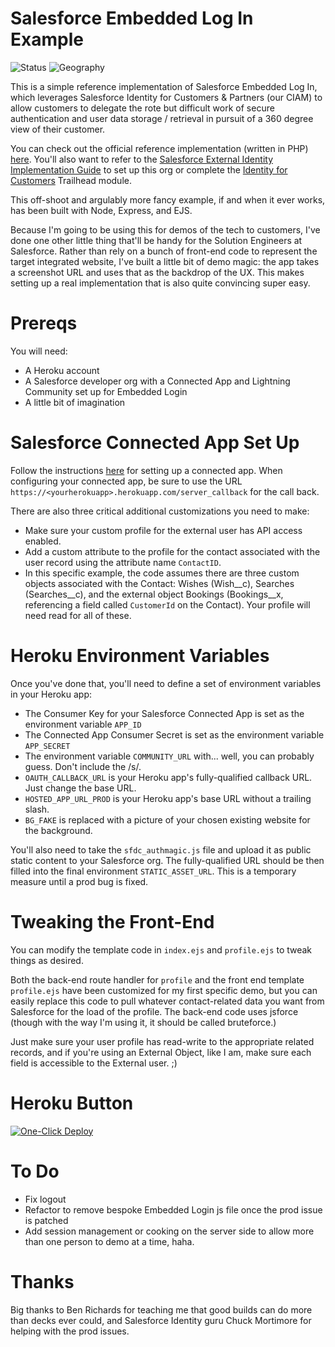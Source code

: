 # Salesforce Embedded Log In Example

![Status](https://img.shields.io/badge/status-Beta-yellowgreen)
![Geography](https://img.shields.io/badge/Geography-US-blue)

This is a simple reference implementation of Salesforce Embedded Log In, which leverages Salesforce Identity for Customers & Partners (our CIAM) to allow customers to delegate the rote but difficult work of secure authentication and user data storage / retrieval in pursuit of a 360 degree view of their customer.

You can check out the official reference implementation (written in PHP) [here](https://github.com/salesforceidentity/embedded-login-example). You'll also want to refer to the [Salesforce External Identity Implementation Guide](https://developer.salesforce.com/docs/atlas.en-us.externalidentityImplGuide.meta/externalidentityImplGuide/external_identity_intro.htm) to set up this org or complete the [Identity for Customers](https://trailhead.salesforce.com/en/content/learn/modules/identity_external) Trailhead module.

This off-shoot and argulably more fancy example, if and when it ever works, has been built with Node, Express, and EJS. 

Because I'm going to be using this for demos of the tech to customers, I've done one other little thing that'll be handy for the Solution Engineers at Salesforce. Rather than rely on a bunch of front-end code to represent the target integrated website, I've built a little bit of demo magic: the app takes a screenshot URL and uses that as the backdrop of the UX. This makes setting up a real implementation that is also quite convincing super easy.

# Prereqs

You will need:

* A Heroku account
* A Salesforce developer org with a Connected App and Lightning Community set up for Embedded Login
* A little bit of imagination

# Salesforce Connected App Set Up
Follow the instructions [here](https://developer.salesforce.com/docs/atlas.en-us.externalidentityImplGuide.meta/externalidentityImplGuide/external_identity_login_step_2.htm) for setting up a connected app. When configuring your connected app, be sure to use the URL `https://<yourherokuapp>.herokuapp.com/server_callback` for the call back. 

There are also three critical additional customizations you need to make:
* Make sure your custom profile for the external user has API access enabled.
* Add a custom attribute to the profile for the contact associated with the user record using the attribute name `ContactID`.
* In this specific example, the code assumes there are three custom objects associated with the Contact: Wishes (Wish__c), Searches (Searches__c), and the external object Bookings (Bookings__x, referencing a field called `CustomerId` on the Contact). Your profile will need read for all of these. 

# Heroku Environment Variables

Once you've done that, you'll need to define a set of environment variables in your Heroku app:
* The Consumer Key for your Salesforce Connected App is set as the environment variable `APP_ID`
* The Connected App Consumer Secret is set as the environment variable `APP_SECRET`
* The environment variable `COMMUNITY_URL` with... well, you can probably guess. Don't include the /s/.
* `OAUTH_CALLBACK_URL` is your Heroku app's fully-qualified callback URL. Just change the base URL.
* `HOSTED_APP_URL_PROD` is your Heroku app's base URL without a trailing slash.
* `BG_FAKE` is replaced with a picture of your chosen existing website for the background. 

You'll also need to take the `sfdc_authmagic.js` file and upload it as public static content to your Salesforce org. The fully-qualified URL should be then filled into the final environment `STATIC_ASSET_URL`. This is a temporary measure until a prod bug is fixed.

# Tweaking the Front-End

You can modify the template code in `index.ejs` and `profile.ejs` to tweak things as desired. 

Both the back-end route handler for `profile` and the front end template `profile.ejs` have been customized for my first specific demo, but you can easily replace this code to pull whatever contact-related data you want from Salesforce for the load of the profile. The back-end code uses jsforce (though with the way I'm using it, it should be called bruteforce.) 

Just make sure your user profile has read-write to the appropriate related records, and if you're using an External Object, like I am, make sure each field is accessible to the External user. ;)

# Heroku Button

[![One-Click Deploy](https://www.herokucdn.com/deploy/button.svg)](https://heroku.com/deploy)

# To Do

* Fix logout
* Refactor to remove bespoke Embedded Login js file once the prod issue is patched
* Add session management or cooking on the server side to allow more than one person to demo at a time, haha.

# Thanks

Big thanks to Ben Richards for teaching me that good builds can do more than decks ever could, and Salesforce Identity guru Chuck Mortimore for helping with the prod issues.

